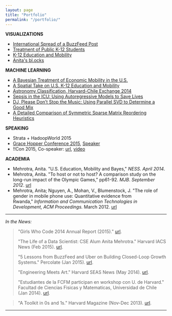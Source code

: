 ```yaml
---
layout: page
title: "Portfolio"
permalink: "/portfolio/"
---
```


**VISUALIZATIONS**
* [International Spread of a BuzzFeed Post](https://github.com/anitameh/BFInternationalPosts)
* [Treatment of Public K-12 Students](https://github.com/anitameh/rest-secl-k12education)
* [K-12 Education and Mobility](https://github.com/anitameh/cs171-finalproject-mehrotra-anita)
* [Anita's bl.ocks](https://bl.ocks.org/anitameh)

**MACHINE LEARNING**
* [A Bayesian Treatment of Economic Mobility in the U.S.](http://amcapstone.wordpress.com/)
* [A Spatial Take on U.S. K-12 Education and Mobility](https://github.com/anitameh/anitameh.github.io/blob/master/assets/pdfs/(2014)%20Spatial%20take%20on%20K12%20education.pdf)
* [Astronomy Classification, Harvard-Chile Exchange 2014](http://bit.ly/1bvWmo6)
* [Sepsis in the ICU: Using Autoregressive Models to Save Lives](https://github.com/anitameh/anitameh.github.io/blob/master/assets/pdfs/(2013)%20ICU%20sepsis%20poster.pdf)
* [DJ, Please Don’t Stop the Music: Using Parallel SVD to Determine a Good Mix](https://cs205svdmusic.wordpress.com/)
* [A Detailed Comparison of Symmetric Sparse Matrix Reordering Heuristics](https://github.com/anitameh/anitameh.github.io/blob/master/assets/pdfs/(2014)%20A%20detailed%20comparison%20of%20symmetric%20sparse%20matrix%20reordering%20heuristics.pdf)

**SPEAKING**
* Strata + HadoopWorld 2015
* [Grace Hopper Conference 2015](https://ghc.anitab.org/wp-content/uploads/sites/2/2016/02/2015-ghc-program-addendum.pdf), [Speaker](https://ghc.anitab.org/community-blog-ghc/virality-at-buzzfeed-anita-mehrotra/)
* !!Con 2015, Co-speaker: [url](http://bangbangcon.com/2015/speakers.html), [video](https://www.youtube.com/watch?v=6a7jJVvaxh0)


**ACADEMIA**
* Mehrotra, Anita. "U.S. Education, Mobility and Bayes," *NESS*. *April 2014*.
* Mehrotra, Anita. "To host or not to host? A comparison study on the long-run impact of the Olympic Games," pp61-92. *MJB*. *September 2012*. [url](http://ckl.282.myftpupload.com/wp-content/uploads/2019/02/Fall2012.pdf)
* Mehrotra, Anita; Nguyen, A., Mohan, V., Blumenstock, J. "The role of gender in mobile phone use: Quantitative evidence from Rwanda," *Information and Communication Technologies in Development, ACM Proceedings.* March 2012. [url](http://dl.acm.org/citation.cfm?id=2160710)


***

*In the News:*

> "Girls Who Code 2014 Annual Report (2015)." [url](https://girlswhocode.com/2014report/).
>
> "The Life of a Data Scientist: CSE Alum Anita Mehrotra." Harvard IACS News (Feb 2015). [url](https://iacs.seas.harvard.edu/news/life-data-scientist-cse-alum-anita-mehrotra).
>
> "5 Lessons from BuzzFeed and Uber on Building Closed-Loop Growth Systems." Percolate (Jan 2015). [url](https://blog.percolate.com/2015/01/5-lessons-buzzfeed-uber-building-closed-loop-growth-systems/).
>
> "Engineering Meets Art." Harvard SEAS News (May 2014). [url](http://www.seas.harvard.edu/news/2014/05/engineering-meets-art).
>
> "Estudiantes de la FCFM participan en workshop con U. de Harvard." Facultad de Ciencias Fisicas y Matematicas, Universidad de Chile (Jan 2014). [url](http://ingenieria.uchile.cl/noticias/98323/estudiantes-de-la-fcfm-participan-en-workshop-con-u-de-harvard).

> "A Toolkit in 0s and 1s." Harvard Magazine (Nov-Dec 2013). [url](http://harvardmagazine.com/2013/11/a-toolkit-in-0s-and-1s).

***